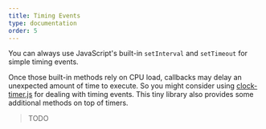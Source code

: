 ```yaml
---
title: Timing Events
type: documentation
order: 5
---
```


You can always use JavaScript's built-in `setInterval` and `setTimeout` for simple timing events.

Once those built-in methods rely on CPU load, callbacks may delay an unexpected amount of time to execute. So you might consider using [clock-timer.js](https://github.com/gamestdio/clock-timer.js) for dealing with timing events. This tiny library also provides some additional methods on top of timers.

> TODO
